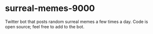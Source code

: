 # surreal-memes-9000
Twitter bot that posts random surreal memes a few times a day. Code is open source; feel free to add to the bot.
